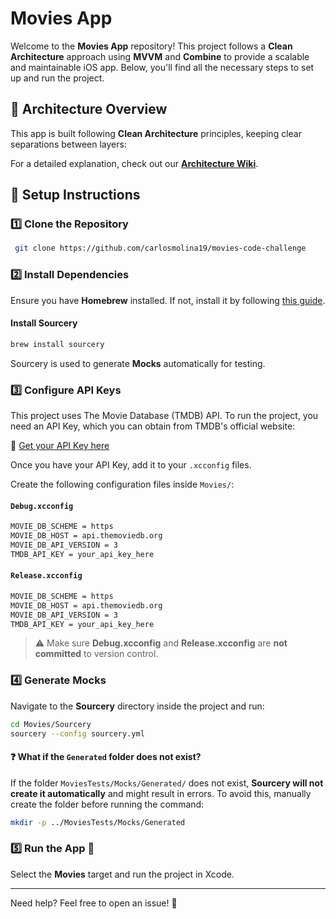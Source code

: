 # Movies App

Welcome to the **Movies App** repository! This project follows a **Clean Architecture** approach using **MVVM** and **Combine** to provide a scalable and maintainable iOS app. Below, you'll find all the necessary steps to set up and run the project.

## 📖 Architecture Overview

This app is built following **Clean Architecture** principles, keeping clear separations between layers:


For a detailed explanation, check out our **[Architecture Wiki](https://github.com/carlosmolina19/movies-code-challenge/wiki/Project-Architecture)**.

## 🚀 Setup Instructions

### 1️⃣ Clone the Repository
```sh
 git clone https://github.com/carlosmolina19/movies-code-challenge
```

### 2️⃣ Install Dependencies
Ensure you have **Homebrew** installed. If not, install it by following [this guide](https://brew.sh/).

#### Install Sourcery
```sh
brew install sourcery
```
Sourcery is used to generate **Mocks** automatically for testing.

### 3️⃣ Configure API Keys
This project uses The Movie Database (TMDB) API. To run the project, you need an API Key, which you can obtain from TMDB's official website:

🔗 [Get your API Key here](https://developer.themoviedb.org/docs/getting-started)

Once you have your API Key, add it to your `.xcconfig` files.

Create the following configuration files inside `Movies/`:

#### `Debug.xcconfig`
```sh
MOVIE_DB_SCHEME = https
MOVIE_DB_HOST = api.themoviedb.org
MOVIE_DB_API_VERSION = 3
TMDB_API_KEY = your_api_key_here
```

#### `Release.xcconfig`
```sh
MOVIE_DB_SCHEME = https
MOVIE_DB_HOST = api.themoviedb.org
MOVIE_DB_API_VERSION = 3
TMDB_API_KEY = your_api_key_here
```

> ⚠️ Make sure **Debug.xcconfig** and **Release.xcconfig** are **not committed** to version control.

### 4️⃣ Generate Mocks
Navigate to the **Sourcery** directory inside the project and run:
```sh
cd Movies/Sourcery
sourcery --config sourcery.yml
```

#### ❓ What if the `Generated` folder does not exist?
If the folder `MoviesTests/Mocks/Generated/` does not exist, **Sourcery will not create it automatically** and might result in errors. To avoid this, manually create the folder before running the command:
```sh
mkdir -p ../MoviesTests/Mocks/Generated
```

### 5️⃣ Run the App 🚀
Select the **Movies** target and run the project in Xcode.



---
Need help? Feel free to open an issue! 🚀

